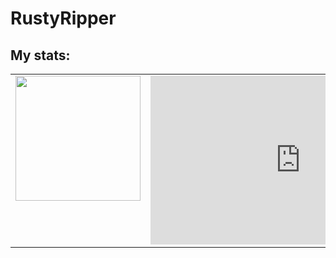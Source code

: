 # RustyRipper
## My stats:
<table>
    <tr>
         <td valign="top">
            <img src="https://github-readme-stats.vercel.app/api/top-langs/?username=RustyRipper&langs_count=25&layout=compact&show_icons=true&icon_color=0096ff&theme=tokyonight" height="200" />
        </td>
        <td valign="top">
            <iframe src="https://gifer.com/embed/1kc1" width=480 height=269.760 frameBorder="0" allowFullScreen></iframe>
        </td>
    </tr>
</table>
